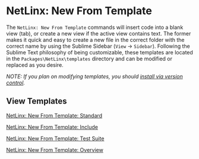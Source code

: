 NetLinx: New From Template
==========================
The `NetLinx: New From Template` commands will insert code into a blank view
(tab), or create a new view if the active view contains text. The former makes
it quick and easy to create a new file in the correct folder with the correct
name by using the Sublime Sidebar (`View` -> `Sidebar`). Following the Sublime
Text philosophy of being customizable, these templates are located in the
`Packages\NetLinx\templates` directory and can be modified or replaced as
you desire.

*NOTE: If you plan on modifying templates, you should
[install via version control](installing_via_version_control.md).*

View Templates
--------------
[NetLinx: New From Template: Standard](https://github.com/amclain/sublime-netlinx/blob/master/templates/Netlinx%20Standard.axs)

[NetLinx: New From Template: Include](https://github.com/amclain/sublime-netlinx/blob/master/templates/Netlinx%20Include.axs)

[NetLinx: New From Template: Test Suite](https://github.com/amclain/sublime-netlinx/blob/master/templates/Netlinx%20Test%20Suite.axs)

[NetLinx: New From Template: Overview](https://github.com/amclain/sublime-netlinx/blob/master/templates/Netlinx%20Overview.axs)

